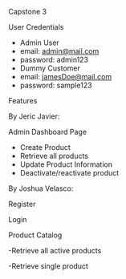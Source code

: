 Capstone 3

User Credentials
- Admin User
- email: admin@mail.com
- password: admin123
- Dummy Customer
- email: jamesDoe@mail.com
- password: sample123

Features

By Jeric Javier:

Admin Dashboard Page
- Create Product
- Retrieve all products
- Update Product Information
- Deactivate/reactivate product

By Joshua Velasco:

Register

Login

Product Catalog

-Retrieve all active products

-Retrieve single product
